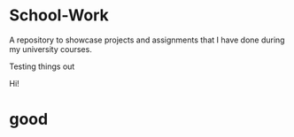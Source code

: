 # School-Work
A repository to showcase projects and assignments that I have done during my university courses.

Testing things out

Hi!

# good
